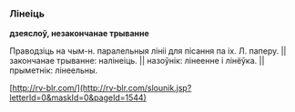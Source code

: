 ### Лінеіць
**дзеяслоў, незакончанае трыванне**

Праводзіць на чым-н. паралельныя лініі для пісання па іх. Л. паперу. || закончанае трыванне: налінеіць. || назоўнік: лінеенне і лінёўка. || прыметнік: лінеельны.

<a rel="author">[http://rv-blr.com/](http://rv-blr.com/slounik.jsp?letterId=0&maskId=0&pageId=1544)</a>
